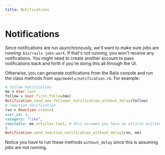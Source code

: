 ```yaml
---
title: Notifications
---
```


# Notifications

Since notifications are run asynchronously, we'll want to make sure jobs are running: `bin/rails jobs:work`. If that's not running, you won't receive any notifications. You might need to create another account to pass notifications back and forth if you're doing this all through the UI.

Otherwise, you can generate notifications from the Rails console and run the class methods from `app/models/notification.rb`. For example:

```ruby
# follow notification
me = User.last
follow = User.first.follow(me)
Notification.send_new_follower_notification_without_delay(follow)
# reaction notification
rxn = Reaction.create(
user_id: 1,
category: "like",
reactable: me.articles.last, # this assumes you have an article written
)
Notification.send_reaction_notification_without_delay(rxn, me)
```

Notice you have to run these methods `without_delay` since this is assuming jobs are not running.
